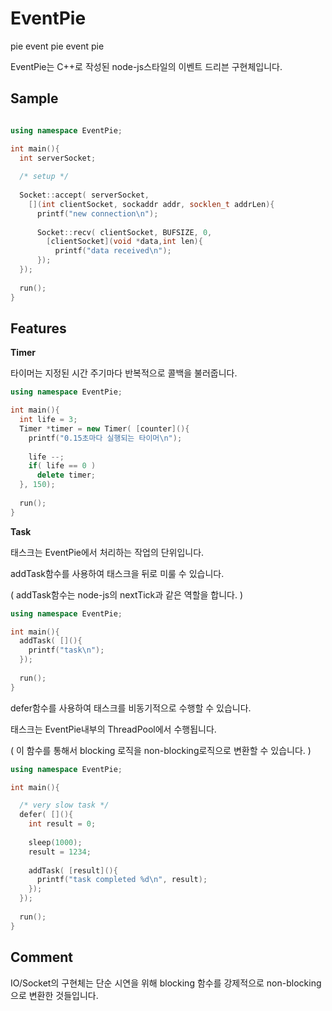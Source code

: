 EventPie
========

pie event pie event pie


EventPie는 C++로 작성된 node-js스타일의 이벤트 드리븐 구현체입니다.

Sample
----
```C++

using namespace EventPie;

int main(){
  int serverSocket;
  
  /* setup */
  
  Socket::accept( serverSocket,
    [](int clientSocket, sockaddr addr, socklen_t addrLen){
      printf("new connection\n");
      
      Socket::recv( clientSocket, BUFSIZE, 0, 
        [clientSocket](void *data,int len){
          printf("data received\n");
      });
  });
  
  run();  
}
```

Features
----

__Timer__

타이머는 지정된 시간 주기마다 반복적으로 콜백을 불러줍니다.

```C++
using namespace EventPie;

int main(){
  int life = 3;
  Timer *timer = new Timer( [counter](){
    printf("0.15초마다 실행되는 타이머\n");
    
    life --;
    if( life == 0 )
      delete timer;
  }, 150);
  
  run();
}
```

__Task__

태스크는 EventPie에서 처리하는 작업의 단위입니다.



addTask함수를 사용하여 태스크을 뒤로 미룰 수 있습니다.

( addTask함수는 node-js의 nextTick과 같은 역할을 합니다. )
```C++
using namespace EventPie;

int main(){
  addTask( [](){
    printf("task\n");
  });
  
  run();
}
```

defer함수를 사용하여 태스크를 비동기적으로 수행할 수 있습니다.

태스크는 EventPie내부의 ThreadPool에서 수행됩니다.

( 이 함수를 통해서 blocking 로직을 non-blocking로직으로 변환할 수 있습니다. )
```C++
using namespace EventPie;

int main(){

  /* very slow task */
  defer( [](){
    int result = 0;
    
    sleep(1000);
    result = 1234;
    
    addTask( [result](){
      printf("task completed %d\n", result);
    });
  });
  
  run();
}
```

Comment
----

IO/Socket의 구현체는 단순 시연을 위해 blocking 함수를 강제적으로 non-blocking으로 변환한 것들입니다.

